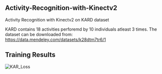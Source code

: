 ## Activity-Recognition-with-Kinectv2

Activity Recognition with Kinectv2 on KARD dataset

KARD contains 18 activities perforemd by 10 individuals atleast 3 times. The dataset can be downloaded from: https://data.mendeley.com/datasets/k28dtm7tr6/1

## Training Results

![KAR_Loss](https://user-images.githubusercontent.com/49958651/89467348-6a095a80-d743-11ea-9855-a7e783eb1e60.png)

